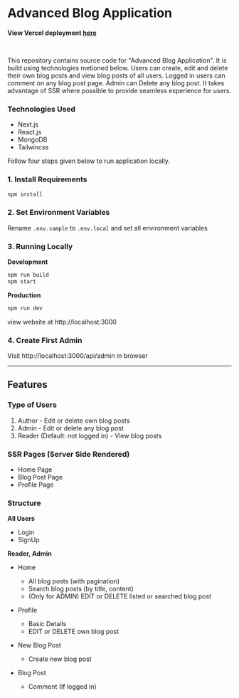 # Advanced Blog Application

**View Vercel deployment [here](https://nextjs-advanced-blog-webapp.vercel.app/)**

<br>

This repository contains source code for "Advanced Blog Application". It is build using technologies metioned below. Users can create, edit and delete their own blog posts and view blog posts of all users. Logged in users can comment on any blog post page. Admin can Delete any blog post. It takes advantage of SSR where possible to provide seamless experience for users.

### Technologies Used

-   Next.js
-   React.js
-   MongoDB
-   Tailwincss

Follow four steps given below to run application locally.

### 1. Install Requirements

```bash
npm install
```

### 2. Set Environment Variables

Rename `.env.sample` to `.env.local` and set all environment variables

### 3. Running Locally

**Development**

```bash
npm run build
npm start
```

**Production**

```bash
npm run dev
```

view website at http://localhost:3000

### 4. Create First Admin

Visit http://localhost:3000/api/admin in browser

---

## Features

### Type of Users

1. Author - Edit or delete own blog posts
2. Admin - Edit or delete any blog post
3. Reader (Default: not logged in) - View blog posts

### SSR Pages (Server Side Rendered)

-   Home Page
-   Blog Post Page
-   Profile Page

### Structure

**All Users**

-   Login
-   SignUp

**Reader, Admin**

-   Home

    -   All blog posts (with pagination)
    -   Search blog posts (by title, content)
    -   (Only for ADMIN) EDIT or DELETE listed or searched blog post

-   Profile

    -   Basic Details
    -   EDIT or DELETE own blog post

-   New Blog Post

    -   Create new blog post

-   Blog Post

    -   Comment (If logged in)
